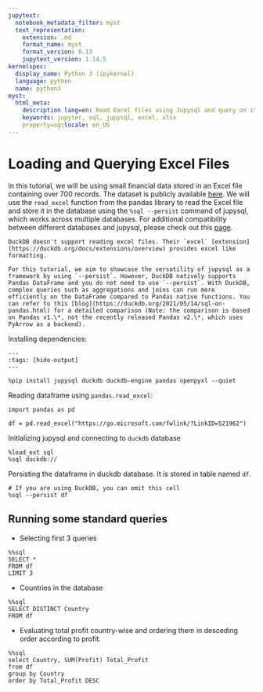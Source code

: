 ```yaml
---
jupytext:
  notebook_metadata_filter: myst
  text_representation:
    extension: .md
    format_name: myst
    format_version: 0.13
    jupytext_version: 1.14.5
kernelspec:
  display_name: Python 3 (ipykernel)
  language: python
  name: python3
myst:
  html_meta:
    description lang=en: Read Excel files using Jupysql and query on it
    keywords: jupyter, sql, jupysql, excel, xlsx
    property=og:locale: en_US
---
```


# Loading and Querying Excel Files

In this tutorial, we will be using small financial data stored in an Excel file containing over 700 records. The dataset is publicly available [here](https://go.microsoft.com/fwlink/?LinkID=521962). We will use the `read_excel` function from the pandas library to read the Excel file and store it in the database using the `%sql --persist` command of jupysql, which works across multiple databases. For additional compatibility between different databases and jupysql, please check out this [page](../integrations/compatibility.md).

```{note}
DuckDB doesn't support reading excel files. Their `excel` [extension](https://duckdb.org/docs/extensions/overview) provides excel like formatting.
```


```{note}
For this tutorial, we aim to showcase the versatility of jupysql as a framework by using `--persist`. However, DuckDB natively supports Pandas DataFrame and you do not need to use `--persist`. With DuckDB, complex queries such as aggregations and joins can run more efficiently on the DataFrame compared to Pandas native functions. You can refer to this [blog](https://duckdb.org/2021/05/14/sql-on-pandas.html) for a detailed comparison (Note: the comparison is based on Pandas v1.\*, not the recently released Pandas v2.\*, which uses PyArrow as a backend). 
```

Installing dependencies:

```{code-cell} ipython3
---
:tags: [hide-output]
---

%pip install jupysql duckdb duckdb-engine pandas openpyxl --quiet
```

Reading dataframe using `pandas.read_excel`:

```{code-cell} ipython3
import pandas as pd

df = pd.read_excel("https://go.microsoft.com/fwlink/?LinkID=521962")
```

Initializing jupysql and connecting to `duckdb` database

```{code-cell} ipython3
%load_ext sql
%sql duckdb://
```

Persisting the dataframe in duckdb database. It is stored in table named `df`.

```{code-cell} ipython3
# If you are using DuckDB, you can omit this cell
%sql --persist df
```

## Running some standard queries
- Selecting first 3 queries

```{code-cell} ipython3
%%sql 
SELECT *
FROM df
LIMIT 3
```

- Countries in the database

```{code-cell} ipython3
%%sql 
SELECT DISTINCT Country
FROM df
```

- Evaluating total profit country-wise and ordering them in desceding order according to profit.

```{code-cell} ipython3
%%sql
select Country, SUM(Profit) Total_Profit
from df
group by Country
order by Total_Profit DESC
```
